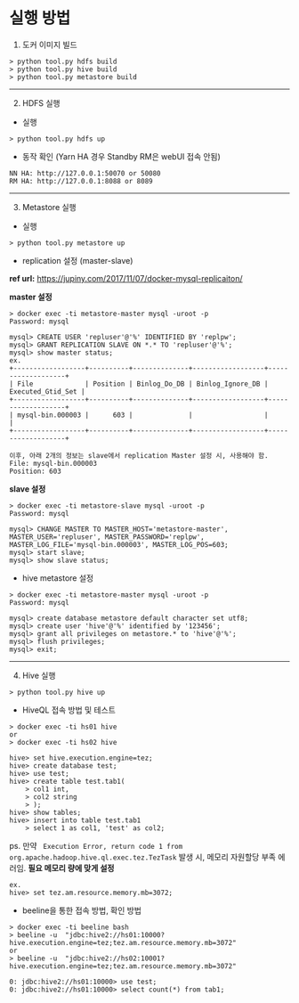 # 실행 방법

1. 도커 이미지 빌드
```text
> python tool.py hdfs build
> python tool.py hive build
> python tool.py metastore build
```
---
2. HDFS 실행
- 실행
```text
> python tool.py hdfs up
```
- 동작 확인 (Yarn HA 경우 Standby RM은 webUI 접속 안됨)
```text
NN HA: http://127.0.0.1:50070 or 50080
RM HA: http://127.0.0.1:8088 or 8089
```
---
3. Metastore 실행
- 실행
```text
> python tool.py metastore up
```

- replication 설정 (master-slave)

**ref url:** https://jupiny.com/2017/11/07/docker-mysql-replicaiton/

**master 설정**
```text
> docker exec -ti metastore-master mysql -uroot -p
Password: mysql

mysql> CREATE USER 'repluser'@'%' IDENTIFIED BY 'replpw'; 
mysql> GRANT REPLICATION SLAVE ON *.* TO 'repluser'@'%';
mysql> show master status;  
ex.
+------------------+----------+--------------+------------------+-------------------+
| File             | Position | Binlog_Do_DB | Binlog_Ignore_DB | Executed_Gtid_Set |
+------------------+----------+--------------+------------------+-------------------+
| mysql-bin.000003 |      603 |              |                  |                   |
+------------------+----------+--------------+------------------+-------------------+

이후, 아래 2개의 정보는 slave에서 replication Master 설정 시, 사용해야 함.
File: mysql-bin.000003
Position: 603
```

**slave 설정**
```text
> docker exec -ti metastore-slave mysql -uroot -p
Password: mysql

mysql> CHANGE MASTER TO MASTER_HOST='metastore-master', MASTER_USER='repluser', MASTER_PASSWORD='replpw', MASTER_LOG_FILE='mysql-bin.000003', MASTER_LOG_POS=603;
mysql> start slave;  
mysql> show slave status;
```

- hive metastore 설정
```text
> docker exec -ti metastore-master mysql -uroot -p
Password: mysql

mysql> create database metastore default character set utf8;
mysql> create user 'hive'@'%' identified by '123456';
mysql> grant all privileges on metastore.* to 'hive'@'%';
mysql> flush privileges;
mysql> exit;
```
---
4. Hive 실행
```text
> python tool.py hive up
```

- HiveQL 접속 방법 및 테스트
```text
> docker exec -ti hs01 hive
or
> docker exec -ti hs02 hive

hive> set hive.execution.engine=tez;
hive> create database test;
hive> use test;
hive> create table test.tab1(
    > col1 int,
    > col2 string
    > );
hive> show tables;
hive> insert into table test.tab1
    > select 1 as col1, 'test' as col2;
```
ps. 만약 ` Execution Error, return code 1 from org.apache.hadoop.hive.ql.exec.tez.TezTask` 발생 시, 메모리 자원할당 부족 에러임.
**필요 메모리 량에 맞게 설정**
```
ex.
hive> set tez.am.resource.memory.mb=3072;
```

- beeline을 통한 접속 방법, 확인 방법
```text
> docker exec -ti beeline bash
> beeline -u  "jdbc:hive2://hs01:10000?hive.execution.engine=tez;tez.am.resource.memory.mb=3072"
or
> beeline -u  "jdbc:hive2://hs02:10001?hive.execution.engine=tez;tez.am.resource.memory.mb=3072"

0: jdbc:hive2://hs01:10000> use test;
0: jdbc:hive2://hs01:10000> select count(*) from tab1;

```
